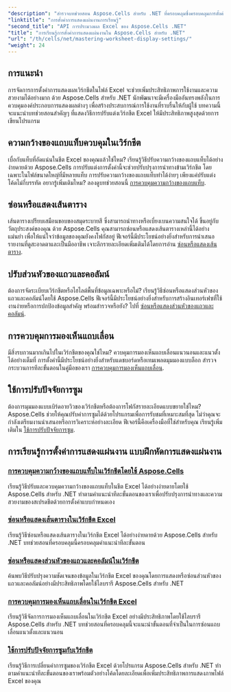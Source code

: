 ```yaml
---
"description": "สำรวจบทช่วยสอน Aspose.Cells สำหรับ .NET ที่ครอบคลุมซึ่งครอบคลุมการตั้งค่าการแสดงเวิร์กชีต รวมถึงเส้นตาราง ส่วนหัว แถบเลื่อน ความกว้างของแถบแท็บ และการปรับซูม"
"linktitle": "การตั้งค่าการแสดงแผ่นงานการเรียนรู้"
"second_title": "API การประมวลผล Excel ของ Aspose.Cells .NET"
"title": "การเรียนรู้การตั้งค่าการแสดงแผ่นงานใน Aspose.Cells สำหรับ .NET"
"url": "/th/cells/net/mastering-worksheet-display-settings/"
"weight": 24
---
```


## การแนะนำ

การจัดการการตั้งค่าการแสดงผลเวิร์กชีตในไฟล์ Excel จะช่วยเพิ่มประสิทธิภาพการใช้งานและความสวยงามได้อย่างมาก ด้วย Aspose.Cells สำหรับ .NET นักพัฒนาจะมีเครื่องมืออันทรงพลังในการควบคุมองค์ประกอบการแสดงผลต่างๆ เพื่อสร้างประสบการณ์การใช้งานที่ราบรื่นให้กับผู้ใช้ บทความนี้จะแนะนำบทช่วยสอนสำคัญๆ ที่แสดงวิธีการปรับแต่งเวิร์กชีต Excel ให้มีประสิทธิภาพสูงสุดด้วยการเขียนโปรแกรม  

## ความกว้างของแถบแท็บควบคุมในเวิร์กชีต  
เบื่อกับแท็บที่อัดแน่นในชีต Excel ของคุณแล้วใช่ไหม? เรียนรู้วิธีปรับความกว้างของแถบแท็บได้อย่างง่ายดายด้วย Aspose.Cells การปรับแต่งการตั้งค่านี้จะช่วยปรับปรุงการนำทางข้ามเวิร์กชีต โดยเฉพาะในไฟล์ขนาดใหญ่ที่มีหลายแท็บ การปรับความกว้างของแถบแท็บทำได้ง่ายๆ เพียงแค่ปรับแต่งโค้ดไม่กี่บรรทัด อยากรู้เพิ่มเติมไหม? ลองดูบทช่วยสอนนี้ [การควบคุมความกว้างของแถบแท็บ](./controlling-tab-bar-width/).  

## ซ่อนหรือแสดงเส้นตาราง  
เส้นตารางเปรียบเสมือนขอบของสมุดระบายสี ซึ่งสามารถนำทางหรือเบี่ยงเบนความสนใจได้ ขึ้นอยู่กับวัตถุประสงค์ของคุณ ด้วย Aspose.Cells คุณสามารถซ่อนหรือแสดงเส้นตารางเหล่านี้ได้อย่างแม่นยำ เพื่อให้แน่ใจว่าข้อมูลของคุณยังคงโฟกัสอยู่ ฟีเจอร์นี้มีประโยชน์อย่างยิ่งสำหรับการนำเสนอรายงานที่ดูสะอาดตาและเป็นมืออาชีพ เจาะลึกรายละเอียดเพิ่มเติมได้โดยการอ่าน [ซ่อนหรือแสดงเส้นตาราง](./hide-display-gridlines/).  

## ปรับส่วนหัวของแถวและคอลัมน์  
ต้องการจัดระเบียบเวิร์กชีตหรือไฮไลต์พื้นที่ข้อมูลเฉพาะหรือไม่? เรียนรู้วิธีซ่อนหรือแสดงส่วนหัวของแถวและคอลัมน์โดยใช้ Aspose.Cells ฟีเจอร์นี้มีประโยชน์อย่างยิ่งสำหรับการสร้างอินเทอร์เฟซที่ใช้งานง่ายหรือการปกป้องข้อมูลสำคัญ พร้อมสำรวจหรือยัง? ไปที่ [ซ่อนหรือแสดงส่วนหัวของแถวและคอลัมน์](./hide-display-row-column-headers/).  

## การควบคุมการมองเห็นแถบเลื่อน  
มีสิ่งรบกวนมากเกินไปในเวิร์กชีตของคุณใช่ไหม? ควบคุมการมองเห็นแถบเลื่อนแนวนอนและแนวตั้งได้อย่างเต็มที่ การตั้งค่านี้มีประโยชน์อย่างยิ่งสำหรับแดชบอร์ดหรือเทมเพลตมุมมองแบบล็อก สำรวจกระบวนการทีละขั้นตอนในคู่มือของเรา [การควบคุมการมองเห็นแถบเลื่อน](./controlling-scroll-bar-visibility/).  

## ใช้การปรับปัจจัยการซูม  
ต้องการมุมมองแบบเบิร์ดอายวิวของเวิร์กชีตหรือต้องการโฟกัสรายละเอียดแบบขยายใช่ไหม? Aspose.Cells ช่วยให้คุณปรับค่าการซูมได้ด้วยโปรแกรมเพื่อการรับชมที่เหมาะสมที่สุด ไม่ว่าคุณจะกำลังเตรียมงานนำเสนอหรือการวิเคราะห์อย่างละเอียด ฟีเจอร์นี้คือเครื่องมือที่ใช่สำหรับคุณ เรียนรู้เพิ่มเติมใน [ใช้การปรับปัจจัยการซูม](./apply-zoom-factor-adjustments/).  

## การเรียนรู้การตั้งค่าการแสดงแผ่นงาน แบบฝึกหัดการแสดงแผ่นงาน
### [การควบคุมความกว้างของแถบแท็บในเวิร์กชีตโดยใช้ Aspose.Cells](./controlling-tab-bar-width/)
เรียนรู้วิธีปรับและควบคุมความกว้างของแถบแท็บในชีต Excel ได้อย่างง่ายดายโดยใช้ Aspose.Cells สำหรับ .NET ทำตามคำแนะนำทีละขั้นตอนของเราเพื่อปรับปรุงการนำทางและความสวยงามของสเปรดชีตด้วยการตั้งค่าแบบกำหนดเอง
### [ซ่อนหรือแสดงเส้นตารางในเวิร์กชีต Excel](./hide-display-gridlines/)
เรียนรู้วิธีซ่อนหรือแสดงเส้นตารางในเวิร์กชีต Excel ได้อย่างง่ายดายด้วย Aspose.Cells สำหรับ .NET บทช่วยสอนที่ครอบคลุมนี้ครอบคลุมคำแนะนำทีละขั้นตอน
### [ซ่อนหรือแสดงส่วนหัวของแถวและคอลัมน์ในเวิร์กชีต](./hide-display-row-column-headers/)
ค้นพบวิธีปรับปรุงความชัดเจนของข้อมูลในเวิร์กชีต Excel ของคุณโดยการแสดงหรือซ่อนส่วนหัวของแถวและคอลัมน์อย่างมีประสิทธิภาพโดยใช้ไลบรารี Aspose.Cells สำหรับ .NET
### [การควบคุมการมองเห็นแถบเลื่อนในเวิร์กชีต Excel](./controlling-scroll-bar-visibility/)
เรียนรู้วิธีจัดการการมองเห็นแถบเลื่อนในเวิร์กชีต Excel อย่างมีประสิทธิภาพโดยใช้ไลบรารี Aspose.Cells สำหรับ .NET บทช่วยสอนที่ครอบคลุมนี้จะแนะนำขั้นตอนที่จำเป็นในการซ่อนแถบเลื่อนแนวตั้งและแนวนอน
### [ใช้การปรับปัจจัยการซูมกับเวิร์กชีต](./apply-zoom-factor-adjustments/)
เรียนรู้วิธีการเปลี่ยนค่าการซูมของเวิร์กชีต Excel ด้วยโปรแกรม Aspose.Cells สำหรับ .NET ทำตามคำแนะนำทีละขั้นตอนของเราพร้อมตัวอย่างโค้ดโดยละเอียดเพื่อเพิ่มประสิทธิภาพการแสดงภาพไฟล์ Excel ของคุณ